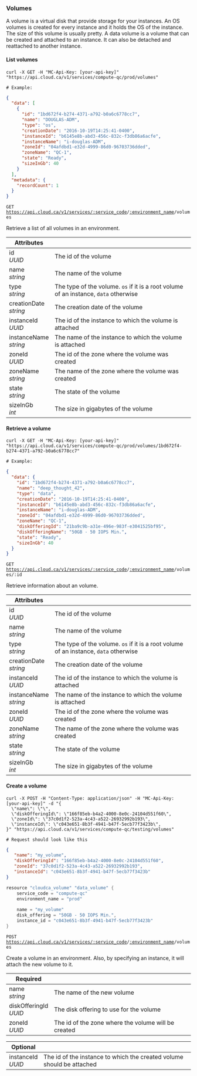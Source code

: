 ### Volumes
A volume is a virtual disk that provide storage for your instances. An OS volumes is created for every instance and it holds the OS of the instance. The size of this volume is usually pretty. A data volume is a volume that can be created and attached to an instance. It can also be detached and reattached to another instance.


<!-------------------- LIST VOLUMES -------------------->

#### List volumes

```shell
curl -X GET -H "MC-Api-Key: [your-api-key]"
"https://api.cloud.ca/v1/services/compute-qc/prod/volumes"

# Example:
```
```json
{
  "data": [
    {
      "id": "1bd672f4-b274-4371-a792-b0a6c6778cc7",
      "name": "DOUGLAS-ADM",
      "type": "os",
      "creationDate": "2016-10-19T14:25:41-0400",
      "instanceId": "b6145e8b-abd3-456c-832c-f3db86a6acfe",
      "instanceName": "i-douglas-ADM",
      "zoneId": "04afdbd1-e32d-4999-86d0-96703736dded",
      "zoneName": "QC-1",
      "state": "Ready",
      "sizeInGb": 40
    }
  ],
  "metadata": {
    "recordCount": 1
  }
}
```

<code>GET https://api.cloud.ca/v1/services/<a href="#service-connections">:service_code</a>/<a href="#environments">:environment_name</a>/volumes</code>

Retrieve a list of all volumes in an environment.

Attributes | &nbsp;
---------- | -----
id<br/>*UUID* | The id of the volume
name<br/>*string* | The name of the volume
type<br/>*string* | The type of the volume. `os` if it is a root volume of an instance, `data` otherwise
creationDate<br/>*string* | The creation date of the volume
instanceId<br/>*UUID* | The id of the instance to which the volume is attached
instanceName<br/>*string* | The name of the instance to which the volume is attached
zoneId<br/>*UUID* | The id of the zone where the volume was created
zoneName<br/>*string* | The name of the zone where the volume was created
state<br/>*string* | The state of the volume
sizeInGb<br/>*int* | The size in gigabytes of the volume

<!-- iops<br/>*int* | The number of IOPS of the volume -->

<!-------------------- RETRIEVE A VOLUME -------------------->

#### Retrieve a volume

```shell
curl -X GET -H "MC-Api-Key: [your-api-key]"
"https://api.cloud.ca/v1/services/compute-qc/prod/volumes/1bd672f4-b274-4371-a792-b0a6c6778cc7"

# Example:
```
```json
{
  "data": {
    "id": "1bd672f4-b274-4371-a792-b0a6c6778cc7",
    "name": "deep_thought_42",
    "type": "data",
    "creationDate": "2016-10-19T14:25:41-0400",
    "instanceId": "b6145e8b-abd3-456c-832c-f3db86a6acfe",
    "instanceName": "i-douglas-ADM",
    "zoneId": "04afdbd1-e32d-4999-86d0-96703736dded",
    "zoneName": "QC-1",
    "diskOfferingId": "21ba9c9b-a31e-496e-983f-e3041525bf95",
    "diskOfferingName": "50GB - 50 IOPS Min.",
    "state": "Ready",
    "sizeInGb": 40
  }
}
```

<code>GET https://api.cloud.ca/v1/services/<a href="#service-connections">:service_code</a>/<a href="#environments">:environment_name</a>/volumes/:id</code>

Retrieve information about an volume.

Attributes | &nbsp;
---------- | -----
id<br/>*UUID* | The id of the volume
name<br/>*string* | The name of the volume
type<br/>*string* | The type of the volume. `os` if it is a root volume of an instance, `data` otherwise
creationDate<br/>*string* | The creation date of the volume
instanceId<br/>*UUID* | The id of the instance to which the volume is attached
instanceName<br/>*string* | The name of the instance to which the volume is attached
zoneId<br/>*UUID* | The id of the zone where the volume was created
zoneName<br/>*string* | The name of the zone where the volume was created
state<br/>*string* | The state of the volume
sizeInGb<br/>*int* | The size in gigabytes of the volume

<!-- iops<br/>*int* | The number of IOPS of the volume -->


<!-------------------- CREATE VOLUMES -------------------->

#### Create a volume

```shell
curl -X POST -H "Content-Type: application/json" -H "MC-Api-Key: [your-api-key]" -d "{
  \"name\": \"\",
  \"diskOfferingId\": \"166f85eb-b4a2-4000-8e0c-24104d551f60\",
  \"zoneId\": \"37c0d1f2-523a-4c43-a522-26932992b193\",
  \"instanceId\": \"c043e651-8b3f-4941-b47f-5ecb77f3423b\",
}" "https://api.cloud.ca/v1/services/compute-qc/testing/volumes"

# Request should look like this
```
```json
{
   "name": "my_volume",
   "diskOfferingId": "166f85eb-b4a2-4000-8e0c-24104d551f60",
   "zoneId": "37c0d1f2-523a-4c43-a522-26932992b193",
   "instanceId": "c043e651-8b3f-4941-b47f-5ecb77f3423b"
}
```
```dart
resource "cloudca_volume" "data_volume" {
    service_code = "compute-qc"
    environment_name = "prod"
    
    name = "my_volume"
    disk_offering = "50GB - 50 IOPS Min.",
    instance_id = "c043e651-8b3f-4941-b47f-5ecb77f3423b"
}
```

<code>POST https://api.cloud.ca/v1/services/<a href="#service-connections">:service_code</a>/<a href="#environments">:environment_name</a>/volumes</code>

Create a volume in an environment. Also, by specifying an instance, it will attach the new volume to it.

Required | &nbsp;
---------- | -----
name<br/>*string* | The name of the new volume
diskOfferingId<br/>*UUID* | The disk offering to use for the volume
zoneId<br/>*UUID* | The id of the zone where the volume will be created

Optional | &nbsp;
---------- | -----
instanceId<br/>*UUID* | The id of the instance to which the created volume should be attached
